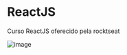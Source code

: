 # ReactJS
Curso ReactJS oferecido pela rocktseat

![image](https://user-images.githubusercontent.com/64801417/124850458-08ff8d80-df77-11eb-9b6a-b48a6322e203.png)
